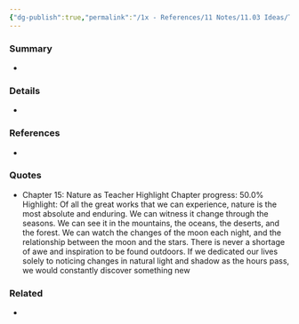 ```yaml
---
{"dg-publish":true,"permalink":"/1x - References/11 Notes/11.03 Ideas/There is never a shortage of inspiration in nature/","title":"There is never a shortage of inspiration in nature","noteIcon":"","created":"2023-03-14T23:32:22.000+03:00","updated":"2024-02-14T20:18:21.936+03:00"}
---
```



### Summary
- 

### Details
- 

### References
- 

### Quotes
- Chapter 15: Nature as Teacher
Highlight
Chapter progress: 50.0%
Highlight: Of all the great works that we can experience, nature is the most absolute and enduring. We can witness it change through the seasons. We can see it in the mountains, the oceans, the deserts, and the forest. We can watch the changes of the moon each night, and the relationship between the moon and the stars.
			There is never a shortage of awe and inspiration to be found outdoors. If we dedicated our lives solely to noticing changes in natural light and shadow as the hours pass, we would constantly discover something new


### Related
- 